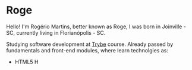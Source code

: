 # Roge

Hello! I'm Rogério Martins, better known as Roge, I was born in Joinville - SC, currently living in Florianópolis - SC.

Studying software development at <a href="https://www.betrybe.com">Trybe</a> course.
Already passed by fundamentals and front-end modules, where learn technolgies as:
<div>
  <ul>
    <li>
      HTML5 <img width="14px" src="https://user-images.githubusercontent.com/66702716/139485067-114e28cf-fe6a-4465-bd8c-6ce69f6993c7.png" alt="HTML logo"/>
    </li>
  </ul>
</div>
